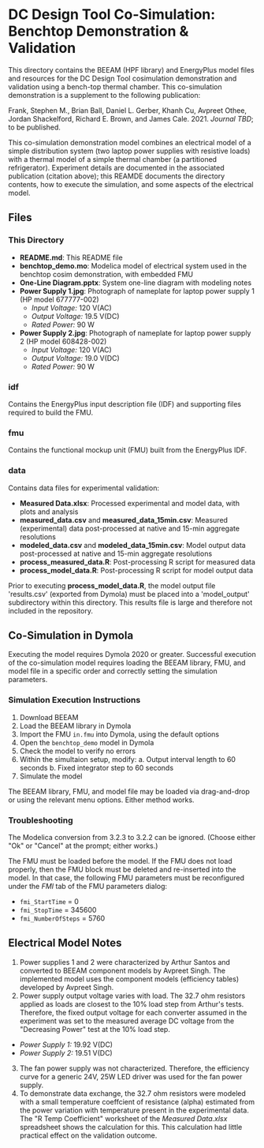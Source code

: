 DC Design Tool Co-Simulation: Benchtop Demonstration & Validation
=================================================================

This directory contains the BEEAM (HPF library) and EnergyPlus model files and resources for the DC Design Tool cosimulation demonstration and validation using a bench-top thermal chamber. This co-simulation demonstration is a supplement to the following publication:

Frank, Stephen M., Brian Ball, Daniel L. Gerber, Khanh Cu, Avpreet Othee, Jordan Shackelford, Richard E. Brown, and James Cale. 2021. *Journal TBD*; to be published.

This co-simulation demonstration model combines an electrical model of a simple distribution system (two laptop power supplies with resistive loads) with a thermal model of a simple thermal chamber (a partitioned refrigerator). Experiment details are documented in the associated publication (citation above); this REAMDE documents the directory contents, how to execute the simulation, and some aspects of the electrical model.

Files
-----

### This Directory ###

- **README.md**: This README file
- **benchtop_demo.mo**: Modelica model of electrical system used in the benchtop cosim demonstration, with embedded FMU
- **One-Line Diagram.pptx**: System one-line diagram with modeling notes
- **Power Supply 1.jpg**: Photograph of nameplate for laptop power supply 1 (HP model 677777-002)
  - *Input Voltage:* 120 V(AC)
  - *Output Voltage:* 19.5 V(DC)
  - *Rated Power:* 90 W
- **Power Supply 2.jpg**: Photograph of nameplate for laptop power supply 2 (HP model 608428-002)
  - *Input Voltage:* 120 V(AC)
  - *Output Voltage:* 19.0 V(DC)
  - *Rated Power:* 90 W

### idf ###

Contains the EnergyPlus input description file (IDF) and supporting files required to build the FMU.

### fmu ###

Contains the functional mockup unit (FMU) built from the EnergyPlus IDF.

### data ###

Contains data files for experimental validation:

- **Measured Data.xlsx**: Processed experimental and model data, with plots and analysis
- **measured_data.csv** and **measured_data_15min.csv**: Measured (experimental) data post-processed at native and 15-min aggregate resolutions
- **modeled_data.csv** and **modeled_data_15min.csv**: Model output data post-processed at native and 15-min aggregate resolutions
- **process_measured_data.R**: Post-processing R script for measured data
- **process_model_data.R**: Post-processing R script for model output data

Prior to executing **process_model_data.R**, the model output file 'results.csv'  (exported from Dymola) must be placed into a 'model_output' subdirectory within this directory. This results file is large and therefore not included in the repository.

Co-Simulation in Dymola
-----------------------

Executing the model requires Dymola 2020 or greater. Successful execution of the co-simulation model requires loading the BEEAM library, FMU, and model file in a specific order and correctly setting the simulation parameters.

### Simulation Execution Instructions ###

1. Download BEEAM
2. Load the BEEAM library in Dymola
3. Import the FMU `in.fmu` into Dymola, using the default options
4. Open the `benchtop_demo` model in Dymola
5. Check the model to verify no errors
6. Within the simultaion setup, modify:
   a. Output interval length to 60 seconds
   b. Fixed integrator step to 60 seconds
7. Simulate the model

The BEEAM library, FMU, and model file may be loaded via drag-and-drop or using the relevant menu options. Either method works.

### Troubleshooting ###

The Modelica conversion from 3.2.3 to 3.2.2 can be ignored. (Choose either "Ok" or "Cancel" at the prompt; either works.)

The FMU must be loaded before the model. If the FMU does not load properly, then the FMU block must be deleted and re-inserted into the model. In that case, the following FMU parameters must be reconfigured under the *FMI* tab of the FMU parameters dialog:

- `fmi_StartTime` = 0
- `fmi_StopTime` = 345600
- `fmi_NumberOfSteps` = 5760

Electrical Model Notes
----------------------

1. Power supplies 1 and 2 were characterized by Arthur Santos and converted to BEEAM component models by Avpreet Singh. The implemented model uses the component models (efficiency tables) developed by Avpreet Singh.
2. Power supply output voltage varies with load. The 32.7 ohm resistors applied as loads are closest to the 10% load step from Arthur's tests. Therefore, the fixed output voltage for each converter assumed in the experiment was set to the measured average DC voltage from the "Decreasing Power" test at the 10% load step.
  - *Power Supply 1:* 19.92 V(DC)
  - *Power Supply 2:* 19.51 V(DC)
3. The fan power supply was not characterized. Therefore, the efficiency curve for a generic 24V, 25W LED driver was used for the fan power supply.
4. To demonstrate data exchange, the 32.7 ohm resistors were modeled with a small temperature coeffcient of resistance (alpha) estimated from the power variation with temperature present in the experimental data. The "R Temp Coefficient" worksheet of the *Measured Data.xlsx* spreadsheet shows the calculation for this. This calculation had little practical effect on the validation outcome.
